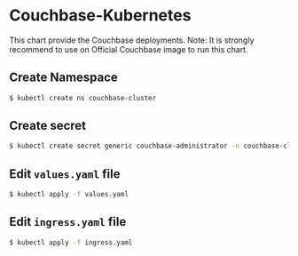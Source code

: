 # Couchbase-Kubernetes

This chart provide the Couchbase deployments.
Note: It is strongly recommend to use on Official Couchbase image to run this chart.

## Create Namespace
```bash
$ kubectl create ns couchbase-cluster
```
## Create secret 
```bash
$ kubectl create secret generic couchbase-administrator -n couchbase-cluster --from-literal='username=Adminisitrator' --from-literal='password=p@ssword'
```
## Edit `values.yaml` file
```bash
$ kubectl apply -f values.yaml 
```
## Edit `ingress.yaml` file
```bash
$ kubectl apply -f ingress.yaml
```
